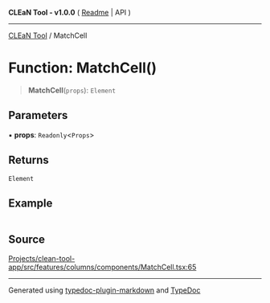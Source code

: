 **CLEaN Tool - v1.0.0** ( [Readme](../README.md) \| API )

***

[CLEaN Tool](../exports.md) / MatchCell

# Function: MatchCell()

> **MatchCell**(`props`): `Element`

## Parameters

▪ **props**: `Readonly`\<`Props`\>

## Returns

`Element`

## Example

```ts

```

## Source

[Projects/clean-tool-app/src/features/columns/components/MatchCell.tsx:65](https://github.com/yuckyh/clean-tool-app/)

***

Generated using [typedoc-plugin-markdown](https://www.npmjs.com/package/typedoc-plugin-markdown) and [TypeDoc](https://typedoc.org/)
